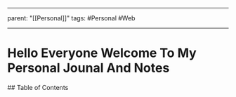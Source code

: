 
---
parent: "[[Personal]]"
tags:
	#Personal
	#Web

---

<H1>Hello Everyone Welcome To My Personal Jounal And Notes</h1>
## Table of Contents